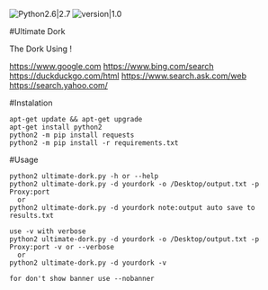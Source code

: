 ![Python2.6|2.7](https://img.shields.io/badge/python-2.6%7C2.7-blue.svg)
![version|1.0](https://img.shields.io/badge/version-1.0-brightgreen.svg)

#Ultimate Dork



The Dork Using !

https://www.google.com
https://www.bing.com/search
https://duckduckgo.com/html
https://www.search.ask.com/web
https://search.yahoo.com/


#Instalation
```
apt-get update && apt-get upgrade
apt-get install python2
python2 -m pip install requests
python2 -m pip install -r requirements.txt
```

#Usage
```
python2 ultimate-dork.py -h or --help
python2 ultimate-dork.py -d yourdork -o /Desktop/output.txt -p Proxy:port 
  or
python2 ultimate-dork.py -d yourdork note:output auto save to results.txt

use -v with verbose
python2 ultimate-dork.py -d yourdork -o /Desktop/output.txt -p Proxy:port -v or --verbose
  or
python2 ultimate-dork.py -d yourdork -v

for don't show banner use --nobanner
```

